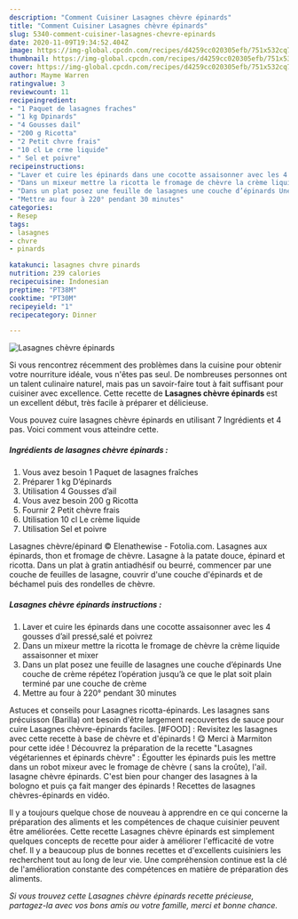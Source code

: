 ```yaml
---
description: "Comment Cuisiner Lasagnes chèvre épinards"
title: "Comment Cuisiner Lasagnes chèvre épinards"
slug: 5340-comment-cuisiner-lasagnes-chevre-epinards
date: 2020-11-09T19:34:52.404Z
image: https://img-global.cpcdn.com/recipes/d4259cc020305efb/751x532cq70/lasagnes-chevre-epinards-photo-principale-de-la-recette.jpg
thumbnail: https://img-global.cpcdn.com/recipes/d4259cc020305efb/751x532cq70/lasagnes-chevre-epinards-photo-principale-de-la-recette.jpg
cover: https://img-global.cpcdn.com/recipes/d4259cc020305efb/751x532cq70/lasagnes-chevre-epinards-photo-principale-de-la-recette.jpg
author: Mayme Warren
ratingvalue: 3
reviewcount: 11
recipeingredient:
- "1 Paquet de lasagnes fraches"
- "1 kg Dpinards"
- "4 Gousses dail"
- "200 g Ricotta"
- "2 Petit chvre frais"
- "10 cl Le crme liquide"
- " Sel et poivre"
recipeinstructions:
- "Laver et cuire les épinards dans une cocotte assaisonner avec les 4 gousses d’ail pressé,salé et poivrez"
- "Dans un mixeur mettre la ricotta le fromage de chèvre la crème liquide assaisonner et mixer"
- "Dans un plat posez une feuille de lasagnes une couche d’épinards Une couche de crème répétez l’opération jusqu’à ce que le plat soit plain terminé par une couche de crème"
- "Mettre au four à 220° pendant 30 minutes"
categories:
- Resep
tags:
- lasagnes
- chvre
- pinards

katakunci: lasagnes chvre pinards 
nutrition: 239 calories
recipecuisine: Indonesian
preptime: "PT38M"
cooktime: "PT30M"
recipeyield: "1"
recipecategory: Dinner

---
```



![Lasagnes chèvre épinards](https://img-global.cpcdn.com/recipes/d4259cc020305efb/751x532cq70/lasagnes-chevre-epinards-photo-principale-de-la-recette.jpg)

Si vous rencontrez récemment des problèmes dans la cuisine pour obtenir votre nourriture idéale, vous n'êtes pas seul. De nombreuses personnes ont un talent culinaire naturel, mais pas un savoir-faire tout à fait suffisant pour cuisiner avec excellence. Cette recette de <strong> Lasagnes chèvre épinards </strong> est un excellent début, très facile à préparer et délicieuse.

<!--inarticleads1-->

Vous pouvez cuire lasagnes chèvre épinards en utilisant 7 Ingrédients et 4 pas. Voici comment vous atteindre cette.

##### Ingrédients de lasagnes chèvre épinards :

1. Vous avez besoin 1 Paquet de lasagnes fraîches
1. Préparer 1 kg D’épinards
1. Utilisation 4 Gousses d’ail
1. Vous avez besoin 200 g Ricotta
1. Fournir 2 Petit chèvre frais
1. Utilisation 10 cl Le crème liquide
1. Utilisation  Sel et poivre


Lasagnes chèvre/épinard © Elenathewise - Fotolia.com. Lasagnes aux épinards, thon et fromage de chèvre. Lasagne à la patate douce, épinard et ricotta. Dans un plat à gratin antiadhésif ou beurré, commencer par une couche de feuilles de lasagne, couvrir d&#39;une couche d&#39;épinards et de béchamel puis des rondelles de chèvre. 

<!--inarticleads2-->

##### Lasagnes chèvre épinards instructions :

1. Laver et cuire les épinards dans une cocotte assaisonner avec les 4 gousses d’ail pressé,salé et poivrez
1. Dans un mixeur mettre la ricotta le fromage de chèvre la crème liquide assaisonner et mixer
1. Dans un plat posez une feuille de lasagnes une couche d’épinards Une couche de crème répétez l’opération jusqu’à ce que le plat soit plain terminé par une couche de crème
1. Mettre au four à 220° pendant 30 minutes


Astuces et conseils pour Lasagnes ricotta-épinards. Les lasagnes sans précuisson (Barilla) ont besoin d&#39;être largement recouvertes de sauce pour cuire Lasagnes chèvre-épinards faciles. [#FOOD] : Revisitez les lasagnes avec cette recette à base de chèvre et d&#39;épinards ! 😋 Merci à Marmiton pour cette idée ! Découvrez la préparation de la recette &#34;Lasagnes végétariennes et épinards chèvre&#34; : Égoutter les épinards puis les mettre dans un robot mixeur avec le fromage de chèvre ( sans la croûte), l&#39;ail. lasagne chèvre épinards. C&#39;est bien pour changer des lasagnes à la bologno et puis ça fait manger des épinards ! Recettes de lasagnes chèvres-épinards en vidéo. 

<!--inarticleads1-->

<p>
Il y a toujours quelque chose de nouveau à apprendre en ce qui concerne la préparation des aliments et les compétences de chaque cuisinier peuvent être améliorées. Cette recette Lasagnes chèvre épinards est simplement quelques concepts de recette pour aider à améliorer l'efficacité de votre chef. Il y a beaucoup plus de bonnes recettes et d'excellents cuisiniers les recherchent tout au long de leur vie. Une compréhension continue est la clé de l'amélioration constante des compétences en matière de préparation des aliments.
</p>

<p>
<i>Si vous trouvez cette Lasagnes chèvre épinards recette précieuse, partagez-la avec vos bons amis ou votre famille, merci et bonne chance.</i>
</p>
